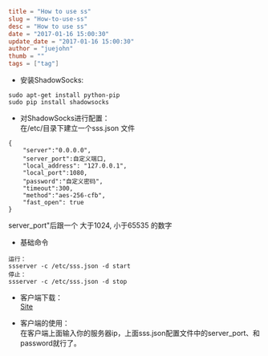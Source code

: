 ```toml
title = "How to use ss"
slug = "How-to-use-ss"
desc = "How to use ss"
date = "2017-01-16 15:00:30"
update_date = "2017-01-16 15:00:30"
author = "juejohn"
thumb = ""
tags = ["tag"]
```  

* 安装ShadowSocks:  

```  
sudo apt-get install python-pip
sudo pip install shadowsocks  
```  
* 对ShadowSocks进行配置：    
在/etc/目录下建立一个sss.json 文件    
```  
{
    "server":"0.0.0.0",
    "server_port":自定义端口,
    "local_address": "127.0.0.1",
    "local_port":1080,
    "password":"自定义密码",
    "timeout":300,
    "method":"aes-256-cfb",
    "fast_open": true
}
```  
server_port"后跟一个 大于1024, 小于65535 的数字  
* 基础命令  
```    
运行：  
ssserver -c /etc/sss.json -d start     
停止：    
ssserver -c /etc/sss.json -d stop  
```  
* 客户端下载：    
[Site](https://github.com/shadowsocks/shadowsocks/wiki/Ports-and-Clients)  

* 客户端的使用：    
在客户端上面输入你的服务器ip，上面sss.json配置文件中的server_port、和password就行了。
